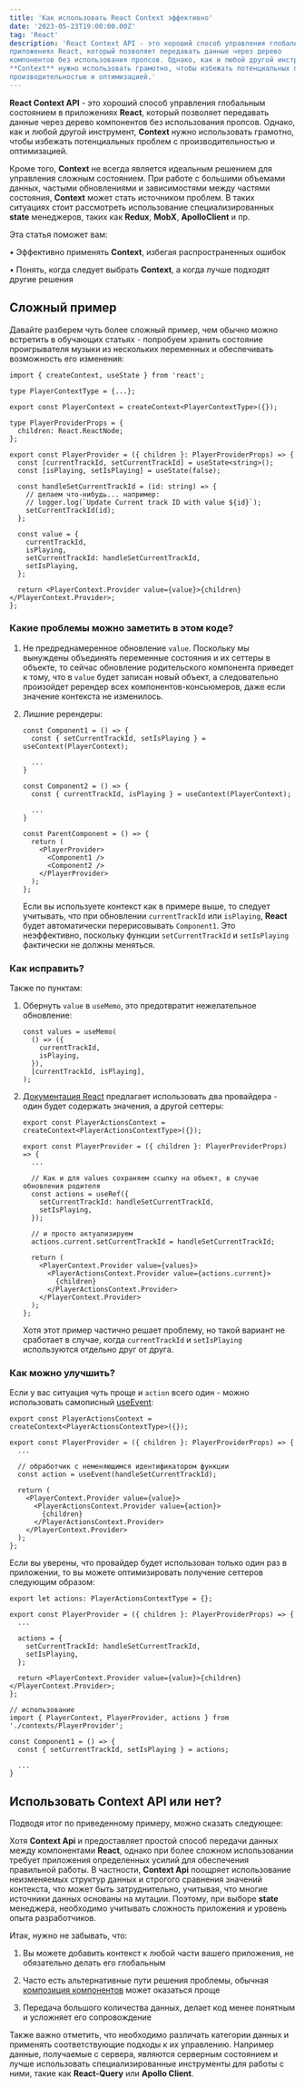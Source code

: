 ```yaml
---
title: 'Как использовать React Context эффективно'
date: '2023-05-23T19:00:00.00Z'
tag: 'React'
description: 'React Context API - это хороший способ управления глобальным состоянием в
приложениях React, который позволяет передавать данные через дерево
компонентов без использования пропсов. Однако, как и любой другой инструмент,
**Context** нужно использовать грамотно, чтобы избежать потенциальных проблем с
производительностью и оптимизацией.'
---
```


**React Context API** - это хороший способ управления глобальным состоянием в
приложениях **React**, который позволяет передавать данные через дерево
компонентов без использования пропсов. Однако, как и любой другой инструмент,
**Context** нужно использовать грамотно, чтобы избежать потенциальных проблем с
производительностью и оптимизацией.

Кроме того, **Context** не всегда является идеальным решением для управления
сложным состоянием. При работе с большими объемами данных, частыми обновлениями
и зависимостями между частями состояния, **Context** может стать источником
проблем. В таких ситуациях стоит рассмотреть использование специализированных
**state** менеджеров, таких как **Redux**, **MobX**, **ApolloClient** и пр.

Эта статья поможет вам:

• Эффективно применять **Context**, избегая распространенных ошибок

• Понять, когда следует выбрать **Context**, а когда лучше подходят другие
решения

## Сложный пример

Давайте разберем чуть более сложный пример, чем обычно можно встретить в
обучающих статьях - попробуем хранить состояние проигрывателя музыки из
нескольких переменных и обеспечивать возможность его изменения:

```tsx
import { createContext, useState } from 'react';

type PlayerContextType = {...};

export const PlayerContext = createContext<PlayerContextType>({});

type PlayerProviderProps = {
  children: React.ReactNode;
};

export const PlayerProvider = ({ children }: PlayerProviderProps) => {
  const [currentTrackId, setCurrentTrackId] = useState<string>();
  const [isPlaying, setIsPlaying] = useState(false);

  const handleSetCurrentTrackId = (id: string) => {
    // делаем что-нибудь... например:
    // logger.log(`Update Current track ID with value ${id}`);
    setCurrentTrackId(id);
  };

  const value = {
    currentTrackId,
    isPlaying,
    setCurrentTrackId: handleSetCurrentTrackId,
    setIsPlaying,
  };

  return <PlayerContext.Provider value={value}>{children}</PlayerContext.Provider>;
};
```

### Какие проблемы можно заметить в этом коде?

1. Не предреднамеренное обновление `value`. Поскольку мы вынуждены объединять
   переменные состояния и их сеттеры в объекте, то сейчас обновление
   родительского компонента приведет к тому, что в `value` будет записан новый
   объект, а следовательно произойдет ререндер всех компонентов-консьюмеров,
   даже если значение контекста не изменилось.

2. Лишние ререндеры:

   ```tsx
   const Component1 = () => {
     const { setCurrentTrackId, setIsPlaying } = useContext(PlayerContext);

     ...
   }

   const Component2 = () => {
     const { currentTrackId, isPlaying } = useContext(PlayerContext);

     ...
   }

   const ParentComponent = () => {
     return (
       <PlayerProvider>
         <Component1 />
         <Component2 />
       </PlayerProvider>
     );
   };
   ```

   Если вы используете контекст как в примере выше, то следует учитывать, что
   при обновлении `currentTrackId` или `isPlaying`, **React** будет
   автоматически перерисовывать `Component1`. Это неэффективно, поскольку
   функции `setCurrentTrackId` и `setIsPlaying` фактически не должны меняться.

### Как исправить?

Также по пунктам:

1. Обернуть `value` в `useMemo`, это предотвратит нежелательное обновление:

   ```tsx
   const values = useMemo(
     () => ({
       currentTrackId,
       isPlaying,
     }),
     [currentTrackId, isPlaying],
   );
   ```

2. [Документация React](https://react.dev/learn/scaling-up-with-reducer-and-context)
   предлагает использовать два провайдера - один будет содержать значения, а
   другой сеттеры:

   ```tsx
   export const PlayerActionsContext = createContext<PlayerActionsContextType>({});

   export const PlayerProvider = ({ children }: PlayerProviderProps) => {
     ...

     // Как и для values сохраняем ссылку на объект, в случае обновления родителя
     const actions = useRef({
       setCurrentTrackId: handleSetCurrentTrackId,
       setIsPlaying,
     });

     // и просто актуализируем
     actions.current.setCurrentTrackId = handleSetCurrentTrackId;

     return (
       <PlayerContext.Provider value={values}>
         <PlayerActionsContext.Provider value={actions.current}>
           {children}
         </PlayerActionsContext.Provider>
       </PlayerContext.Provider>
     );
   };
   ```

   Хотя этот пример частично решает проблему, но такой вариант не сработает в
   случае, когда `currentTrackId` и `setIsPlaying` используются отдельно друг от
   друга.

### Как можно улучшить?

Если у вас ситуация чуть проще и `action` всего один - можно использовать
самописный
[useEvent](https://github.com/reactjs/rfcs/blob/useevent/text/0000-useevent.md):

```tsx
export const PlayerActionsContext = createContext<PlayerActionsContextType>({});

export const PlayerProvider = ({ children }: PlayerProviderProps) => {
  ...

  // обработчик c неменяющимся идентификатором функции
  const action = useEvent(handleSetCurrentTrackId);

  return (
    <PlayerContext.Provider value={value}>
      <PlayerActionsContext.Provider value={action}>
        {children}
      </PlayerActionsContext.Provider>
    </PlayerContext.Provider>
  );
};
```

Если вы уверены, что провайдер будет использован только один раз в приложении,
то вы можете оптимизировать получение сеттеров следующим образом:

```tsx
export let actions: PlayerActionsContextType = {};

export const PlayerProvider = ({ children }: PlayerProviderProps) => {
  ...

  actions = {
    setCurrentTrackId: handleSetCurrentTrackId,
    setIsPlaying,
  };

  return <PlayerContext.Provider value={value}>{children}</PlayerContext.Provider>;
};

// использование
import { PlayerContext, PlayerProvider, actions } from './contexts/PlayerProvider';

const Component1 = () => {
  const { setCurrentTrackId, setIsPlaying } = actions;

  ...
}
```

## Использовать Context API или нет?

Подводя итог по приведенному примеру, можно сказать следующее:

Хотя **Context Api** и предоставляет простой способ передачи данных между
компонентами **React**, однако при более сложном использовании требует
приложения определенных усилий для обеспечения правильной работы. В частности,
**Context Api** поощряет использование неизменяемых структур данных и строгого
сравнения значений контекста, что может быть затруднительно, учитывая, что
многие источники данных основаны на мутации. Поэтому, при выборе **state**
менеджера, необходимо учитывать сложность приложения и уровень опыта
разработчиков.

Итак, нужно не забывать, что:

1. Вы можете добавить контекст к любой части вашего приложения, не обязательно
   делать его глобальным

2. Часто есть альтернативные пути решения проблемы, обычная
   [композиция компонентов](https://react.dev/learn/passing-data-deeply-with-context#before-you-use-context)
   может оказаться проще

3. Передача большого количества данных, делает код менее понятным и усложняет
   его сопровождение

Также важно отметить, что необходимо различать категории данных и применять
соответствующие подходы к их управлению. Например данные, получаемые с сервера,
являются серверным состоянием и лучше использовать специализированные
инструменты для работы с ними, такие как **React-Query** или **Apollo Client**.
